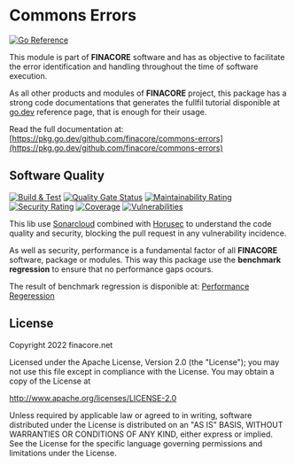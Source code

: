 # Commons Errors
[![Go Reference](https://pkg.go.dev/badge/github.com/finacore/commons-errors.svg)](https://pkg.go.dev/github.com/finacore/commons-errors)

This module is part of __FINACORE__ software and has as objective to facilitate the error identification and handling throughout the time of software execution. 

As all other products and modules of __FINACORE__ project, this package has a strong code documentations that generates the fullfil tutorial disponible at [go.dev](https://pkg.go.dev/github.com/finacore/commons-errors) reference page, that is enough for their usage.

Read the full documentation at: [https://pkg.go.dev/github.com/finacore/commons-errors](https://pkg.go.dev/github.com/finacore/commons-errors)

## Software Quality

[![Build & Test](https://github.com/finacore/commons-errors/actions/workflows/build.yml/badge.svg)](https://github.com/finacore/commons-errors/actions/workflows/build.yml)
[![Quality Gate Status](https://sonarcloud.io/api/project_badges/measure?project=posteris_database&metric=alert_status)](https://sonarcloud.io/summary/new_code?id=posteris_database)
[![Maintainability Rating](https://sonarcloud.io/api/project_badges/measure?project=posteris_database&metric=sqale_rating)](https://sonarcloud.io/summary/new_code?id=posteris_database)
[![Security Rating](https://sonarcloud.io/api/project_badges/measure?project=posteris_database&metric=security_rating)](https://sonarcloud.io/summary/new_code?id=posteris_database)
[![Coverage](https://sonarcloud.io/api/project_badges/measure?project=posteris_database&metric=coverage)](https://sonarcloud.io/summary/new_code?id=posteris_database)
[![Vulnerabilities](https://sonarcloud.io/api/project_badges/measure?project=posteris_database&metric=vulnerabilities)](https://sonarcloud.io/summary/new_code?id=posteris_database)

This lib use [Sonarcloud](https://sonarcloud.io/) combined with [Horusec](https://horusec.io/) to understand the code quality and security, blocking the pull request in any vulnerability incidence.

As well as security, performance is a fundamental factor of all __FINACORE__ software, package or modules. This way this package use the __benchmark regression__ to ensure that no performance gaps ocours.

The result of benchmark regression is disponible at: [Performance Regeression](https://finacore.github.io/commons-errors/dev/bench/)

## License

Copyright 2022 finacore.net

Licensed under the Apache License, Version 2.0 (the "License");
you may not use this file except in compliance with the License.
You may obtain a copy of the License at

  http://www.apache.org/licenses/LICENSE-2.0

Unless required by applicable law or agreed to in writing, software
distributed under the License is distributed on an "AS IS" BASIS,
WITHOUT WARRANTIES OR CONDITIONS OF ANY KIND, either express or implied.
See the License for the specific language governing permissions and
limitations under the License.